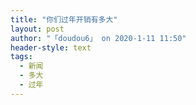 ```yaml
---
title: "你们过年开销有多大"
layout: post
author: "「doudou6」 on 2020-1-11 11:50"
header-style: text
tags:
  - 新闻
  - 多大
  - 过年
---
```


<head></head>
<body>
 <br>
</body>


